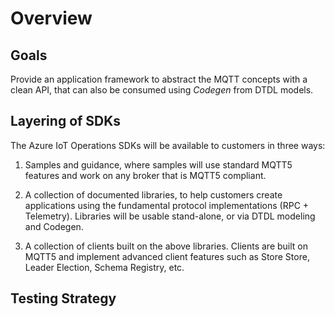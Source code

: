 # Overview

## Goals

Provide an application framework to abstract the MQTT concepts with a clean API, that can also be consumed using _Codegen_ from DTDL models.

## Layering of SDKs

The Azure IoT Operations SDKs will be available to customers in three ways:

1. Samples and guidance, where samples will use standard MQTT5 features and work on any broker that is MQTT5 compliant.

1. A collection of documented libraries, to help customers create applications using the fundamental protocol implementations (RPC + Telemetry). Libraries will be usable stand-alone, or via DTDL modeling and Codegen.

1. A collection of clients built on the above libraries. Clients are built on MQTT5 and implement advanced client features such as Store Store, Leader Election, Schema Registry, etc. 

## Testing Strategy
